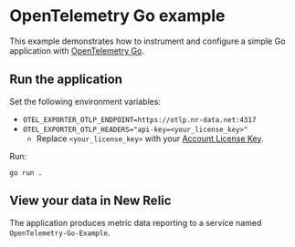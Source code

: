 # OpenTelemetry Go example

This example demonstrates how to instrument and configure a simple Go
application with
[OpenTelemetry Go](https://github.com/open-telemetry/opentelemetry-go).

## Run the application

Set the following environment variables:

* `OTEL_EXPORTER_OTLP_ENDPOINT=https://otlp.nr-data.net:4317`
* `OTEL_EXPORTER_OTLP_HEADERS="api-key=<your_license_key>"`
  * Replace `<your_license_key>` with your
    [Account License Key](https://one.newrelic.com/launcher/api-keys-ui.launcher).

Run:

```shell
go run .
```

## View your data in New Relic

The application produces metric data reporting to a service named `OpenTelemetry-Go-Example`.

